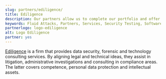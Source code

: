```yaml
---
slug: partners/ediligence/
title: Ediligence
description: Our partners allow us to complete our portfolio and offer better security testing services. Get to know them and become one of them.
keywords: Fluid Attacks, Partners, Services, Security Testing, Software Development, Pentesting, Ethical Hacking
partnerlogo: logo-ediligence
alt: Logo Ediligence
partner: yes
---
```


[Ediligence](https://ediligence.co/) is a firm that provides data
security, forensic and technology consulting services. By aligning legal
and technical ideas, they assist in litigation, administrative
investigations and consulting in compliance areas. The latter covers
competence, personal data protection and intellectual assets.
